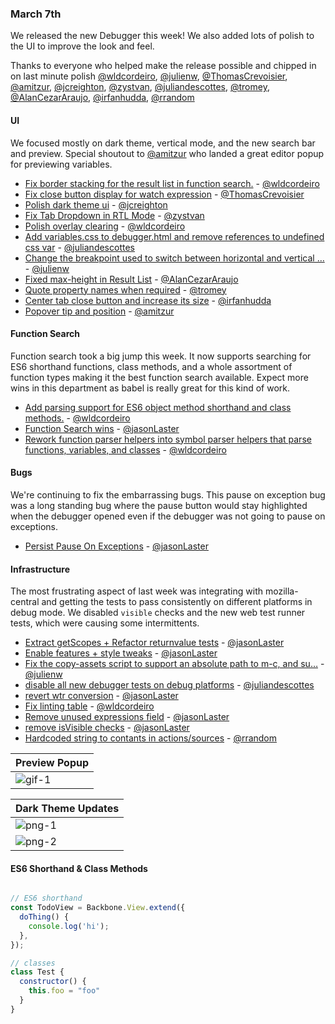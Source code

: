### March 7th

We released the new Debugger this week! We also added lots of polish to the UI to improve the look and feel.

Thanks to everyone who helped make the release possible and chipped in on last minute polish
[@wldcordeiro], [@julienw], [@ThomasCrevoisier], [@amitzur], [@jcreighton], [@zystvan], [@juliandescottes], [@tromey], [@AlanCezarAraujo], [@irfanhudda], [@rrandom]

#### UI

We focused mostly on dark theme, vertical mode, and the new search bar and preview.
Special shoutout to [@amitzur] who landed a great editor popup for previewing variables.

* [Fix border stacking for the result list in function search.][pr-2] - [@wldcordeiro]
* [Fix close button display for watch expression][pr-6] - [@ThomasCrevoisier]
* [Polish dark theme ui][pr-9] - [@jcreighton]
* [Fix Tab Dropdown in RTL Mode][pr-10] - [@zystvan]
* [Polish overlay clearing][pr-13] - [@wldcordeiro]
* [Add variables.css to debugger.html and remove references to undefined css var][pr-15] - [@juliandescottes]
* [Change the breakpoint used to switch between horizontal and vertical …][pr-16] - [@julienw]
* [Fixed max-height in Result List][pr-19] - [@AlanCezarAraujo]
* [Quote property names when required][pr-17] - [@tromey]
* [Center tab close button and increase its size][pr-21] - [@irfanhudda]
* [Popover tip and position][pr-8] - [@amitzur]

#### Function Search

Function search took a big jump this week. It now supports searching for ES6 shorthand functions, class methods, and a whole assortment of function types making it the best function search available. Expect more wins in this department as babel is really great for this kind of work.

* [Add parsing support for ES6 object method shorthand and class methods.][pr-1] - [@wldcordeiro]
* [Function Search wins][pr-7] - [@jasonLaster]
* [Rework function parser helpers into symbol parser helpers that parse functions, variables, and classes][pr-18] - [@wldcordeiro]

#### Bugs

We're continuing to fix the embarrassing bugs. This pause on exception bug was a long standing bug where the pause button would stay highlighted when the debugger opened even if the debugger was not going to pause on exceptions.

* [Persist Pause On Exceptions][pr-0] - [@jasonLaster]

#### Infrastructure

The most frustrating aspect of last week was integrating with mozilla-central and getting the tests to
pass consistently on different platforms in debug mode. We disabled `visible` checks and the new web test runner tests, which were causing some intermittents.

* [Extract getScopes + Refactor returnvalue tests][pr-3] - [@jasonLaster]
* [Enable features + style tweaks][pr-4] - [@jasonLaster]
* [Fix the copy-assets script to support an absolute path to m-c, and su…][pr-5] - [@julienw]
* [disable all new debugger tests on debug platforms][pr-12] - [@juliandescottes]
* [revert wtr conversion][pr-14] - [@jasonLaster]
* [Fix linting table][pr-20] - [@wldcordeiro]
* [Remove unused expressions field][pr-22] - [@jasonLaster]
* [remove isVisible checks][pr-23] - [@jasonLaster]
* [Hardcoded string to contants in actions/sources][pr-24] - [@rrandom]



|Preview Popup|
|----------------|
|![gif-1]|

|Dark Theme Updates|
|----|
|![png-1]|
|![png-2]|


#### ES6 Shorthand & Class Methods
```js

// ES6 shorthand
const TodoView = Backbone.View.extend({
  doThing() {
    console.log('hi');
  },
});

// classes
class Test {
  constructor() {
    this.foo = "foo"
  }
}
```


[gif-1]:https://cloud.githubusercontent.com/assets/394320/23443190/c2a9ada6-fe35-11e6-9b01-563ec6e335f3.gif
[png-1]:https://cloud.githubusercontent.com/assets/5232812/23445290/5e6314ae-fe08-11e6-8a21-e6875881ecc4.png
[png-2]:https://cloud.githubusercontent.com/assets/5232812/23445256/3266940c-fe08-11e6-8b55-e2cf293838f7.png

[pr-0]:https://github.com/devtools-html/debugger.html/pull/2225
[pr-1]:https://github.com/devtools-html/debugger.html/pull/2236
[pr-2]:https://github.com/devtools-html/debugger.html/pull/2223
[pr-3]:https://github.com/devtools-html/debugger.html/pull/2217
[pr-4]:https://github.com/devtools-html/debugger.html/pull/2243
[pr-5]:https://github.com/devtools-html/debugger.html/pull/2244
[pr-6]:https://github.com/devtools-html/debugger.html/pull/2237
[pr-7]:https://github.com/devtools-html/debugger.html/pull/2234
[pr-8]:https://github.com/devtools-html/debugger.html/pull/2224
[pr-9]:https://github.com/devtools-html/debugger.html/pull/2229
[pr-10]:https://github.com/devtools-html/debugger.html/pull/2222
[pr-11]:https://github.com/devtools-html/debugger.html/pull/2261
[pr-12]:https://github.com/devtools-html/debugger.html/pull/2254
[pr-13]:https://github.com/devtools-html/debugger.html/pull/2252
[pr-14]:https://github.com/devtools-html/debugger.html/pull/2259
[pr-15]:https://github.com/devtools-html/debugger.html/pull/2253
[pr-16]:https://github.com/devtools-html/debugger.html/pull/2245
[pr-17]:https://github.com/devtools-html/debugger.html/pull/2255
[pr-18]:https://github.com/devtools-html/debugger.html/pull/2250
[pr-19]:https://github.com/devtools-html/debugger.html/pull/2270
[pr-20]:https://github.com/devtools-html/debugger.html/pull/2273
[pr-21]:https://github.com/devtools-html/debugger.html/pull/2272
[pr-22]:https://github.com/devtools-html/debugger.html/pull/2275
[pr-23]:https://github.com/devtools-html/debugger.html/pull/2276
[pr-24]:https://github.com/devtools-html/debugger.html/pull/2286
[@jasonLaster]:http://github.com/jasonLaster
[@wldcordeiro]:http://github.com/wldcordeiro
[@julienw]:http://github.com/julienw
[@ThomasCrevoisier]:http://github.com/ThomasCrevoisier
[@amitzur]:http://github.com/amitzur
[@jcreighton]:http://github.com/jcreighton
[@zystvan]:http://github.com/zystvan
[@juliandescottes]:http://github.com/juliandescottes
[@tromey]:http://github.com/tromey
[@AlanCezarAraujo]:http://github.com/AlanCezarAraujo
[@irfanhudda]:http://github.com/irfanhudda
[@rrandom]:http://github.com/rrandom
